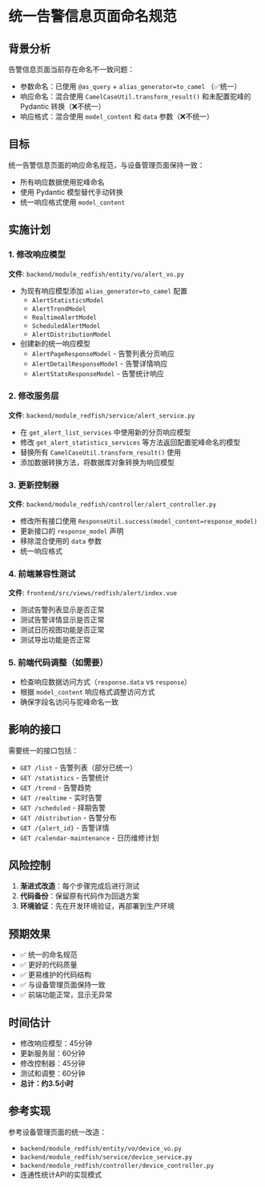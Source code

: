 # 统一告警信息页面命名规范

## 背景分析

告警信息页面当前存在命名不一致问题：
- 参数命名：已使用 `@as_query` + `alias_generator=to_camel` （✅统一）
- 响应命名：混合使用 `CamelCaseUtil.transform_result()` 和未配置驼峰的 Pydantic 转换（❌不统一）
- 响应格式：混合使用 `model_content` 和 `data` 参数（❌不统一）

## 目标

统一告警信息页面的响应命名规范，与设备管理页面保持一致：
- 所有响应数据使用驼峰命名
- 使用 Pydantic 模型替代手动转换
- 统一响应格式使用 `model_content`

## 实施计划

### 1. 修改响应模型
**文件**: `backend/module_redfish/entity/vo/alert_vo.py`
- 为现有响应模型添加 `alias_generator=to_camel` 配置
  - `AlertStatisticsModel`
  - `AlertTrendModel`
  - `RealtimeAlertModel`
  - `ScheduledAlertModel`
  - `AlertDistributionModel`
- 创建新的统一响应模型
  - `AlertPageResponseModel` - 告警列表分页响应
  - `AlertDetailResponseModel` - 告警详情响应
  - `AlertStatsResponseModel` - 告警统计响应

### 2. 修改服务层
**文件**: `backend/module_redfish/service/alert_service.py`
- 在 `get_alert_list_services` 中使用新的分页响应模型
- 修改 `get_alert_statistics_services` 等方法返回配置驼峰命名的模型
- 替换所有 `CamelCaseUtil.transform_result()` 使用
- 添加数据转换方法，将数据库对象转换为响应模型

### 3. 更新控制器
**文件**: `backend/module_redfish/controller/alert_controller.py`
- 修改所有接口使用 `ResponseUtil.success(model_content=response_model)`
- 更新接口的 `response_model` 声明
- 移除混合使用的 `data` 参数
- 统一响应格式

### 4. 前端兼容性测试
**文件**: `frontend/src/views/redfish/alert/index.vue`
- 测试告警列表显示是否正常
- 测试告警详情显示是否正常
- 测试日历视图功能是否正常
- 测试导出功能是否正常

### 5. 前端代码调整（如需要）
- 检查响应数据访问方式（`response.data` vs `response`）
- 根据 `model_content` 响应格式调整访问方式
- 确保字段名访问与驼峰命名一致

## 影响的接口

需要统一的接口包括：
- `GET /list` - 告警列表（部分已统一）
- `GET /statistics` - 告警统计
- `GET /trend` - 告警趋势
- `GET /realtime` - 实时告警
- `GET /scheduled` - 择期告警
- `GET /distribution` - 告警分布
- `GET /{alert_id}` - 告警详情
- `GET /calendar-maintenance` - 日历维修计划

## 风险控制

1. **渐进式改造**：每个步骤完成后进行测试
2. **代码备份**：保留原有代码作为回退方案
3. **环境验证**：先在开发环境验证，再部署到生产环境

## 预期效果

- ✅ 统一的命名规范
- ✅ 更好的代码质量
- ✅ 更易维护的代码结构
- ✅ 与设备管理页面保持一致
- ✅ 前端功能正常，显示无异常

## 时间估计

- 修改响应模型：45分钟
- 更新服务层：60分钟
- 修改控制器：45分钟
- 测试和调整：60分钟
- **总计：约3.5小时**

## 参考实现

参考设备管理页面的统一改造：
- `backend/module_redfish/entity/vo/device_vo.py`
- `backend/module_redfish/service/device_service.py`
- `backend/module_redfish/controller/device_controller.py`
- 连通性统计API的实现模式 